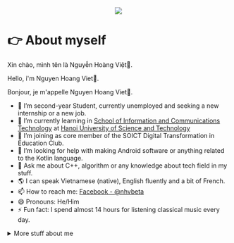 <div align="center">
  <img src="https://github.com/vitegod/vitegod/blob/main/github.gif">
</div>

# 👉 About myself
Xin chào, mình tên là Nguyễn Hoàng Việt👋. 

Hello, i'm Nguyen Hoang Viet👋. 

Bonjour, je m'appelle Nguyen Hoang Viet👋.

<!--
**vitegod/vitegod** is a ✨ _special_ ✨ repository because its `README.md` (this file) appears on your GitHub profile.

Here are some ideas to get you started:
-->
- 🔭 I’m second-year Student, currently unemployed and seeking a new internship or a new job.
- 🌱 I’m currently learning in [School of Information and Communications Technology](https://soict.hust.edu.vn/en/) at [Hanoi University of Science and Technology](https://hust.edu.vn/en/)
- 👯 I’m joining as core member of the SOICT Digital Transformation in Education Club.
- 🤔 I’m looking for help with making Android software or anything related to the Kotlin language.
- 💬 Ask me about C++, algorithm or any knowledge about tech field in my stuff.
- 🌎 I can speak Vietnamese (native), English fluently and a bit of French.
- 📫 How to reach me: [Facebook - @nhvbeta](https://www.facebook.com/nhvbeta/)
- 😄 Pronouns: He/Him
- ⚡ Fun fact: I spend almost 14 hours for listening classical music every day.

<details>
<summary>
  More stuff about me
</summary>
  
[![Vietto's GitHub stats](https://github-readme-stats.vercel.app/api?username=vitegod&theme=radical)]

## :link: Links
<p align="center">
  <a href="https://www.facebook.com/nhvbeta/"><img src="https://img.icons8.com/color/96/000000/facebook.png" alt="facebook"/></a>
  <a href="https://www.reddit.com/user/NHV551314/"><img src="https://img.icons8.com/color/96/000000/reddit.png" alt="reddit"/></a>
  <a href="https://steamcommunity.com/id/matyo91"><img src="https://img.icons8.com/fluent/96/000000/steam.png" alt="steam"/></a>
  <a href="https://stackoverflow.com/users/14268123/vi%e1%bb%87t-nguy%e1%bb%85n-ho%c3%a0ng"><img src="https://img.icons8.com/color/96/000000/stackoverflow.png" alt="stackoverflow"/></a>
</p>

## Skills

Programming languages:
![Scratch](https://img.shields.io/badge/scratch-3178C6?logo=scratch&logoColor=white&style=for-the-badge)
![Shell](https://img.shields.io/badge/shell-3178C6?logo=shell&logoColor=white&style=for-the-badge)
![C](https://img.shields.io/badge/C-A8B9CC?logo=c&logoColor=white&style=for-the-badge)
![C++](https://img.shields.io/badge/C++-00599C?logo=cplusplus&logoColor=white&style=for-the-badge)
![Java](https://img.shields.io/badge/Java-F8981D?logo=java&logoColor=white&style=for-the-badge)
![Python](https://img.shields.io/badge/Python-3776AB?logo=python&logoColor=white&style=for-the-badge)
![Rust](https://img.shields.io/badge/Rust-000000?logo=rust&logoColor=white&style=for-the-badge)
![Ruby](https://img.shields.io/badge/Ruby-000000?logo=ruby&logoColor=white&style=for-the-badge)

Mobile:
![Android](https://img.shields.io/badge/Android-3DDC84?logo=android&logoColor=white&style=for-the-badge)
![Kotlin](https://img.shields.io/badge/Kotlin-7F52FF?logo=kotlin&logoColor=white&style=for-the-badge)

Web:
![JavaScript](https://img.shields.io/badge/JavaScript-F7DF1E?logo=javascript&logoColor=black&style=for-the-badge)
![MongoDB](https://img.shields.io/badge/MongoDB-47A248?logo=mongodb&logoColor=white&style=for-the-badge)
![Next.js](https://img.shields.io/badge/Next.js-000000?logo=next.js&logoColor=white&style=for-the-badge)
![React](https://img.shields.io/badge/React-61DAFB?logo=react&logoColor=black&style=for-the-badge)
![TypeScript](https://img.shields.io/badge/TypeScript-3178C6?logo=typescript&logoColor=white&style=for-the-badge)
![PostgreSQL](https://img.shields.io/badge/postgresql-3178C6?logo=postgresql&logoColor=white&style=for-the-badge)

Software:
![Android Studio](https://img.shields.io/badge/Android%20Studio-3DDC84?logo=androidstudio&logoColor=white&style=for-the-badge)
![Linux](https://img.shields.io/badge/Linux-FCC624?logo=Linux&logoColor=black&style=for-the-badge)
![VS Code](https://img.shields.io/badge/VSCode-007ACC?logo=visualstudiocode&logoColor=white&style=for-the-badge)

## Certificate
[Google Data Analytics](https://coursera.org/share/d3a31552d0f85bc6902071bc0c08dc17)
[Google IT Support](https://coursera.org/share/a02c8708adf6a5b6f038f3881cb6730b)h
[Responsive Web Design](https://www.freecodecamp.org/certification/vite551314/responsive-web-design)
[Front End Development Libraries](https://www.freecodecamp.org/certification/vite551314/front-end-development-libraries)
